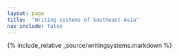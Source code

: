 ```yaml
---
layout: page
title:  "Writing systems of Southeast Asia"
nav_include: false
---
```


{% include_relative _source/writingsystems.markdown %}